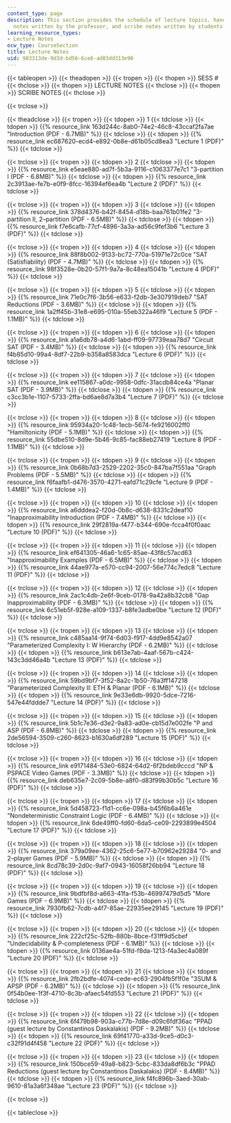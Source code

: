 ```yaml
---
content_type: page
description: This section provides the schedule of lecture topics. handwritten lecture
  notes written by the professor, and scribe notes written by students in the class.
learning_resource_types:
- Lecture Notes
ocw_type: CourseSection
title: Lecture Notes
uid: 983313de-9d3d-bd56-6ce6-ad83dd313e90
---
```


{{< tableopen >}}
{{< theadopen >}}
{{< tropen >}}
{{< thopen >}}
SESS #
{{< thclose >}}
{{< thopen >}}
LECTURE NOTES
{{< thclose >}}
{{< thopen >}}
SCRIBE NOTES
{{< thclose >}}

{{< trclose >}}

{{< theadclose >}}
{{< tropen >}}
{{< tdopen >}}
1
{{< tdclose >}}
{{< tdopen >}}
{{% resource_link 163d244c-8ab0-74e2-46c8-43ccaf2fa7ae "Introduction (PDF - 6.7MB)" %}}
{{< tdclose >}}
{{< tdopen >}}
{{% resource_link ec687620-ecd4-e892-0b8e-d61b05cd8ea3 "Lecture 1 (PDF)" %}}
{{< tdclose >}}

{{< trclose >}}
{{< tropen >}}
{{< tdopen >}}
2
{{< tdclose >}}
{{< tdopen >}}
{{% resource_link e5eae880-ad7f-5b3a-9116-c1063377e7c1 "3-partition I (PDF - 6.8MB)" %}}
{{< tdclose >}}
{{< tdopen >}}
{{% resource_link 2c3913ae-fe7b-e0f9-8fcc-16394ef6ea4b "Lecture 2 (PDF)" %}}
{{< tdclose >}}

{{< trclose >}}
{{< tropen >}}
{{< tdopen >}}
3
{{< tdclose >}}
{{< tdopen >}}
{{% resource_link 378d4376-b42f-8454-d18b-baa761b01fe2 "3-partition II, 2–partition (PDF - 6.5MB)" %}}
{{< tdclose >}}
{{< tdopen >}}
{{% resource_link f7e6cafb-77cf-4896-3a3a-ad56c9fef3b6 "Lecture 3 (PDF)" %}}
{{< tdclose >}}

{{< trclose >}}
{{< tropen >}}
{{< tdopen >}}
4
{{< tdclose >}}
{{< tdopen >}}
{{% resource_link 88f8b002-9133-bc72-770a-51971e72c0ce "SAT (Satisfiability) (PDF - 4.7MB)" %}}
{{< tdclose >}}
{{< tdopen >}}
{{% resource_link 98f3528e-0b20-57f1-9a7a-8c48ea15041b "Lecture 4 (PDF)" %}}
{{< tdclose >}}

{{< trclose >}}
{{< tropen >}}
{{< tdopen >}}
5
{{< tdclose >}}
{{< tdopen >}}
{{% resource_link 71e0c7f6-3b56-e633-f2db-3e307919deb7 "SAT Reductions (PDF - 3.6MB)" %}}
{{< tdclose >}}
{{< tdopen >}}
{{% resource_link 1a2ff45b-31e8-e695-010a-55eb322a46f9 "Lecture 5 (PDF - 1.1MB)" %}}
{{< tdclose >}}

{{< trclose >}}
{{< tropen >}}
{{< tdopen >}}
6
{{< tdclose >}}
{{< tdopen >}}
{{% resource_link a1a6db78-a4d6-1abd-ff09-97739eaa78d7 "Circuit SAT (PDF - 3.4MB)" %}}
{{< tdclose >}}
{{< tdopen >}}
{{% resource_link f4b85d10-99a4-8df7-22b9-b358a8583dca "Lecture 6 (PDF)" %}}
{{< tdclose >}}

{{< trclose >}}
{{< tropen >}}
{{< tdopen >}}
7
{{< tdclose >}}
{{< tdopen >}}
{{% resource_link ee115867-a0dc-9958-0dfc-31acdb84ce4a "Planar SAT (PDF - 3.9MB)" %}}
{{< tdclose >}}
{{< tdopen >}}
{{% resource_link c3cc3b1e-1107-5733-2ffa-bd6ae8d7a3b4 "Lecture 7 (PDF)" %}}
{{< tdclose >}}

{{< trclose >}}
{{< tropen >}}
{{< tdopen >}}
8
{{< tdclose >}}
{{< tdopen >}}
{{% resource_link 95934a20-1c48-1ecb-5674-fe9216002ff0 "Hamiltonicity (PDF - 5.1MB)" %}}
{{< tdclose >}}
{{< tdopen >}}
{{% resource_link 55dbe510-8d9e-5b46-9c85-fac88eb27419 "Lecture 8 (PDF - 1.1MB)" %}}
{{< tdclose >}}

{{< trclose >}}
{{< tropen >}}
{{< tdopen >}}
9
{{< tdclose >}}
{{< tdopen >}}
{{% resource_link 0b68b7d3-2529-2202-35c0-847ba7f551aa "Graph Problems (PDF - 5.5MB)" %}}
{{< tdclose >}}
{{< tdopen >}}
{{% resource_link f6faafb1-d476-3570-4271-eafd71c29cfe "Lecture 9 (PDF - 1.4MB)" %}}
{{< tdclose >}}

{{< trclose >}}
{{< tropen >}}
{{< tdopen >}}
10
{{< tdclose >}}
{{< tdopen >}}
{{% resource_link a6dddea2-f20d-0b8c-d638-8331c2deaf10 "Inapproximability Introduction (PDF - 7.4MB)" %}}
{{< tdclose >}}
{{< tdopen >}}
{{% resource_link 29f2819a-f477-b344-690e-fcca4f0f0aac "Lecture 10 (PDF)" %}}
{{< tdclose >}}

{{< trclose >}}
{{< tropen >}}
{{< tdopen >}}
11
{{< tdclose >}}
{{< tdopen >}}
{{% resource_link ef641305-46a6-1c65-85ae-43f8c57acd63 "Inapproximability Examples (PDF - 6.5MB)" %}}
{{< tdclose >}}
{{< tdopen >}}
{{% resource_link 44ae977a-e570-cc94-2007-56e774c7edc8 "Lecture 11 (PDF)" %}}
{{< tdclose >}}

{{< trclose >}}
{{< tropen >}}
{{< tdopen >}}
12
{{< tdclose >}}
{{< tdopen >}}
{{% resource_link 2ac1c4db-2e6f-9ceb-0178-9a42a8b32cb8 "Gap Inapproximability (PDF - 6.3MB)" %}}
{{< tdclose >}}
{{< tdopen >}}
{{% resource_link 6c51eb5f-928e-a109-1337-b8fe3adbe0be "Lecture 12 (PDF)" %}}
{{< tdclose >}}

{{< trclose >}}
{{< tropen >}}
{{< tdopen >}}
13
{{< tdclose >}}
{{< tdopen >}}
{{% resource_link c485aa14-9f74-6d03-f917-4dd9e8542a07 "Parameterized Complexity I: W Hierarchy (PDF - 6.2MB)" %}}
{{< tdclose >}}
{{< tdopen >}}
{{% resource_link b613e7ab-4aaf-567b-c424-143c3dd46a4b "Lecture 13 (PDF)" %}}
{{< tdclose >}}

{{< trclose >}}
{{< tropen >}}
{{< tdopen >}}
14
{{< tdclose >}}
{{< tdopen >}}
{{% resource_link 59bd9bf7-3f52-8a2c-1b50-76a3ff147218 "Parameterized Complexity II: ETH & Planar (PDF - 6.1MB)" %}}
{{< tdclose >}}
{{< tdopen >}}
{{% resource_link 9e33e6db-9920-5dce-7216-547e44fddde7 "Lecture 14 (PDF)" %}}
{{< tdclose >}}

{{< trclose >}}
{{< tropen >}}
{{< tdopen >}}
15
{{< tdclose >}}
{{< tdopen >}}
{{% resource_link 5b1c7e36-d3e2-9a83-ad0e-cb15d7e002fe "P and ASP (PDF - 6.8MB)" %}}
{{< tdclose >}}
{{< tdopen >}}
{{% resource_link 2de56594-3509-c260-8623-b1630a6df289 "Lecture 15 (PDF)" %}}
{{< tdclose >}}

{{< trclose >}}
{{< tropen >}}
{{< tdopen >}}
16
{{< tdclose >}}
{{< tdopen >}}
{{% resource_link e9171484-53e0-6824-64d2-6f2bdeb9cccd "NP & PSPACE Video Games (PDF - 3.3MB)" %}}
{{< tdclose >}}
{{< tdopen >}}
{{% resource_link deb635e7-2c09-5b8e-a8f0-d83f99b30b5c "Lecture 16 (PDF)" %}}
{{< tdclose >}}

{{< trclose >}}
{{< tropen >}}
{{< tdopen >}}
17
{{< tdclose >}}
{{< tdopen >}}
{{% resource_link 5d458723-f1d1-cc6e-098a-b45f6b6a461e "Nondeterministic Constraint Logic (PDF - 6.4MB)" %}}
{{< tdclose >}}
{{< tdopen >}}
{{% resource_link 6de49ff0-fd60-6da5-ce09-2293899e4504 "Lecture 17 (PDF)" %}}
{{< tdclose >}}

{{< trclose >}}
{{< tropen >}}
{{< tdopen >}}
18
{{< tdclose >}}
{{< tdopen >}}
{{% resource_link 379a09ee-4362-25c6-5e77-b70962e29284 "0- and 2–player Games (PDF - 5.9MB)" %}}
{{< tdclose >}}
{{< tdopen >}}
{{% resource_link 8cd78c39-2d0c-9af7-0943-16058f26bb94 "Lecture 18 (PDF)" %}}
{{< tdclose >}}

{{< trclose >}}
{{< tropen >}}
{{< tdopen >}}
19
{{< tdclose >}}
{{< tdopen >}}
{{% resource_link 9bdfbf8d-a663-41fa-f53b-46997479d5d5 "More Games (PDF - 6.9MB)" %}}
{{< tdclose >}}
{{< tdopen >}}
{{% resource_link 7930fb62-7cdb-a4f7-85ae-22935ee29145 "Lecture 19 (PDF)" %}}
{{< tdclose >}}

{{< trclose >}}
{{< tropen >}}
{{< tdopen >}}
20
{{< tdclose >}}
{{< tdopen >}}
{{% resource_link 222cf25c-52fb-880b-8bce-f31ff9d5cbef "Undecidability & P-completeness (PDF - 6.1MB)" %}}
{{< tdclose >}}
{{< tdopen >}}
{{% resource_link 0136ae4a-51fd-f8da-1213-f4a3ec4a089f "Lecture 20 (PDF)" %}}
{{< tdclose >}}

{{< trclose >}}
{{< tropen >}}
{{< tdopen >}}
21
{{< tdclose >}}
{{< tdopen >}}
{{% resource_link 2fb2bdfe-4074-cede-ec63-2904fb5f1f0e "3SUM & APSP (PDF - 6.2MB)" %}}
{{< tdclose >}}
{{< tdopen >}}
{{% resource_link 0f54b0ee-1f3f-4710-8c3b-afaec54fd553 "Lecture 21 (PDF)" %}}
{{< tdclose >}}

{{< trclose >}}
{{< tropen >}}
{{< tdopen >}}
22
{{< tdclose >}}
{{< tdopen >}}
{{% resource_link 6f479b98-903a-c77b-7d8e-d09c6fdf36ac "PPAD (guest lecture by Constantinos Daskalakis) (PDF - 9.2MB)" %}}
{{< tdclose >}}
{{< tdopen >}}
{{% resource_link 69f41770-a33d-9ce5-d0c3-c32f91d4f458 "Lecture 22 (PDF)" %}}
{{< tdclose >}}

{{< trclose >}}
{{< tropen >}}
{{< tdopen >}}
23
{{< tdclose >}}
{{< tdopen >}}
{{% resource_link 150bce59-49a8-b823-5cbc-833da8df6b3c "PPAD Reductions (guest lecture by Constantinos Daskalakis) (PDF - 8.4MB)" %}}
{{< tdclose >}}
{{< tdopen >}}
{{% resource_link f4fc896b-3aed-30ab-9610-81a3a6f348ae "Lecture 23 (PDF)" %}}
{{< tdclose >}}

{{< trclose >}}

{{< tableclose >}}